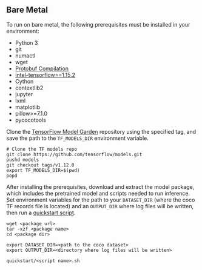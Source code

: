 <!--- 50. Bare Metal -->
## Bare Metal

To run on bare metal, the following prerequisites must be installed in your environment:
* Python 3
* git
* numactl
* wget
* [Protobuf Compilation](https://github.com/tensorflow/models/blob/v1.12.0/research/object_detection/g3doc/installation.md#protobuf-compilation)
* [intel-tensorflow==1.15.2](https://pypi.org/project/intel-tensorflow/)
* Cython
* contextlib2
* jupyter
* lxml
* matplotlib
* pillow>=7.1.0
* pycocotools

Clone the [TensorFlow Model Garden](https://github.com/tensorflow/models)
repository using the specified tag, and save the path to the `TF_MODELS_DIR`
environment variable.
```
# Clone the TF models repo
git clone https://github.com/tensorflow/models.git
pushd models
git checkout tags/v1.12.0
export TF_MODELS_DIR=$(pwd)
popd
```

After installing the prerequisites, download and extract the model
package, which includes the pretrained model and scripts needed
to run inference. Set environment variables for the path to
your `DATASET_DIR` (where the coco TF records file is
located) and an `OUTPUT_DIR` where log files will be written, then run a
[quickstart script](#quick-start-scripts).

```
wget <package url>
tar -xzf <package name>
cd <package dir>

export DATASET_DIR=<path to the coco dataset>
export OUTPUT_DIR=<directory where log files will be written>

quickstart/<script name>.sh
```
